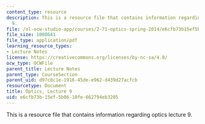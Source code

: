 ```yaml
---
content_type: resource
description: This is a resource file that contains information regarding optics lecture
  9.
file: /ol-ocw-studio-app/courses/2-71-optics-spring-2014/e6cfb73b15ef5b0610fe662794eb3205_MIT2_71S14_lec9_notes.pdf
file_size: 1080641
file_type: application/pdf
learning_resource_types:
- Lecture Notes
license: https://creativecommons.org/licenses/by-nc-sa/4.0/
ocw_type: OCWFile
parent_title: Lecture Notes
parent_type: CourseSection
parent_uid: d97c0c1e-1916-45de-e962-d439d27acfcb
resourcetype: Document
title: Optics, Lecture 9
uid: e6cfb73b-15ef-5b06-10fe-662794eb3205
---
```

This is a resource file that contains information regarding optics lecture 9.